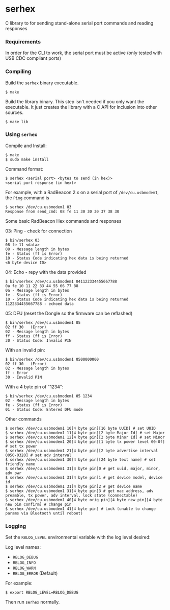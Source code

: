 # serhex

C library to for sending stand-alone serial port commands and reading responses

### Requirements

In order for the CLI to work, the serial port must be active (only tested with USB CDC compliant ports)

### Compiling

Build the `serhex` binary executable.

```
$ make
```

Build the library binary. This step isn't needed if you only want the executable. It just creates the library with a C API for inclusion into other sources.

```
$ make lib
```

### Using `serhex`

Compile and Install:

```
$ make
$ sudo make install
```

Command format:

```
$ serhex <serial port> <bytes to send (in hex)>
<serial port response (in hex)>
```

For example, with a RadBeacon 2.x on a serial port of `/dev/cu.usbmodem1`, the `Ping` command is

```
$ serhex /dev/cu.usbmodem1 03
Response from send_cmd: 08 fe 11 30 30 30 37 38 30
```

Some basic RadBeacon Hex commands and responses

03: Ping - check for connection

```
$ bin/serhex 03
08 fe 11 <data>
08 - Message length in bytes
fe - Status (ff is Error)
10 - Status Code indicating hex data is being returned
<6 byte device ID>
```

04: Echo - repy with the data provided

```
$ bin/serhex /dev/cu.usbmodem1 041122334455667788
0a fe 10 11 22 33 44 55 66 77 88
0a - Message length in bytes
fe - Status (ff is Error)
10 - Status Code indicating hex data is being returned
1122334455667788 - echoed data
```

05: DFU (reset the Dongle so the firmware can be reflashed)

```
$ bin/serhex /dev/cu.usbmodem1 05
02 ff 30   (Error)
02 - Message length in bytes
ff - Status (ff is Error)
30 - Status Code: Invalid PIN
```

With an invalid pin:

```
$ bin/serhex /dev/cu.usbmodem1 0500000000
02 ff 30   (Error)
02 - Message length in bytes
ff - Error
30 - Invalid PIN
```

With a 4 byte pin of "1234":

```
$ bin/serhex /dev/cu.usbmodem1 05 1234
02 - Message length in bytes
fe - Status (ff is Error)
01 - Status Code: Entered DFU mode
```

Other commands

```
$ serhex /dev/cu.usbmodem1 10[4 byte pin][16 byte UUID] # set UUID
$ serhex /dev/cu.usbmodem1 11[4 byte pin][2 byte Major Id] # set Major
$ serhex /dev/cu.usbmodem1 12[4 byte pin][2 byte Minor Id] # set Minor
$ serhex /dev/cu.usbmodem1 20[4 byte pin][1 byte tx power level 00-0f] # set tx power
$ serhex /dev/cu.usbmodem1 21[4 byte pin][2 byte advertise interval 0050-0320] # set adv interval
$ serhex /dev/cu.usbmodem1 30[4 byte pin][24 byte text name] # set friendly name
$ serhex /dev/cu.usbmodem1 31[4 byte pin]0 # get uuid, major, minor, adv pwr
$ serhex /dev/cu.usbmodem1 31[4 byte pin]1 # get device model, device id
$ serhex /dev/cu.usbmodem1 31[4 byte pin]2 # get device name
$ serhex /dev/cu.usbmodem1 31[4 byte pin]3 # get mac address, adv preamble, tx power, adv interval, lock state (connectable)
$ serhex /dev/cu.usbmodem1 40[4 byte orig pin][4 byte new pin][4 byte new pin confirm] # change pin
$ serhex /dev/cu.usbmodem1 41[4 byte pin] # Lock (unable to change params via Bluetooth until reboot)
```

### Logging

Set the `RBLOG_LEVEL` environmental variable with the log level desired:

Log level names:

- `RBLOG_DEBUG`
- `RBLOG_INFO`
- `RBLOG_WARN`
- `RBLOG_ERROR`  (Default)

For example:

```
$ export RBLOG_LEVEL=RBLOG_DEBUG
```

Then run `serhex` normally.

